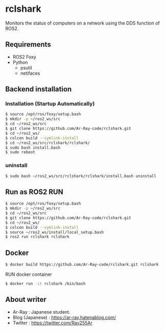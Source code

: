 # rclshark

Monitors the status of computers on a network using the DDS function of ROS2.

## Requirements

- ROS2 Foxy
- Python
  - psutil
  - netifaces

## Backend installation 

### Installation (Startup Automatically)

```bash
$ source /opt/ros/foxy/setup.bash
$ mkdir -p ~/ros2_ws/src
$ cd ~/ros2_ws/src
$ git clone https://github.com/Ar-Ray-code/rclshark.git
$ cd ~/ros2_ws/
$ colcon build --symlink-install
$ cd ~/ros2_ws/src/rclshark/rclshark/
$ sudo bash install.bash
$ sudo reboot
```

### uninstall

```bash
$ sudo bash ~/ros2_ws/src/rclshark/rclshark/install.bash uninstall
```

## Run as ROS2 RUN

```bash
$ source /opt/ros/foxy/setup.bash
$ mkdir -p ~/ros2_ws/src
$ cd ~/ros2_ws/src
$ git clone https://github.com/Ar-Ray-code/rclshark.git
$ cd ~/ros2_ws/
$ colcon build --symlink-install
$ source ~/ros2_ws/install/local_setup.bash
$ ros2 run rclshark rclshark
```

## Docker

```bash
$ docker build https://github.com/Ar-Ray-code/rclshark.git rclshark
```

RUN docker container
```bash
$ docker run -it rclshark /bin/bash
```




## About writer

- Ar-Ray : Japanese student.
- Blog (Japanese) : https://ar-ray.hatenablog.com/
- Twitter : https://twitter.com/Ray255Ar

